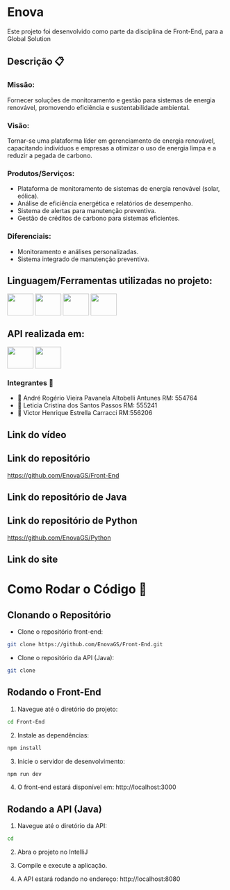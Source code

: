# Enova
Este projeto foi desenvolvido como parte da disciplina de Front-End, para a Global Solution

## Descrição 📋 
### Missão: 
 Fornecer soluções de monitoramento e gestão para sistemas de energia renovável, promovendo eficiência e sustentabilidade ambiental.
### Visão: 
Tornar-se uma plataforma líder em gerenciamento de energia renovável, capacitando indivíduos e empresas a otimizar o uso de energia limpa e a reduzir a pegada de carbono.
### Produtos/Serviços:
- Plataforma de monitoramento de sistemas de energia renovável (solar, eólica).
- Análise de eficiência energética e relatórios de desempenho.
- Sistema de alertas para manutenção preventiva.
- Gestão de créditos de carbono para sistemas eficientes.

### Diferenciais:
- Monitoramento e análises personalizadas.
- Sistema integrado de manutenção preventiva.


## Linguagem/Ferramentas utilizadas no projeto:
<a href="https://nodejs.org/en/"><img src="https://cdn.jsdelivr.net/gh/devicons/devicon@latest/icons/nodejs/nodejs-original-wordmark.svg" align="center" height="50" width="60"/></a> 
<a href="https://pt-br.reactjs.org/"><img src="https://cdn.jsdelivr.net/gh/devicons/devicon@latest/icons/nextjs/nextjs-original.svg" align="center" height="50" width="60" /></a> 
<a href="https://tailwindcss.com"><img src="https://cdn.jsdelivr.net/gh/devicons/devicon@latest/icons/tailwindcss/tailwindcss-original.svg" align="center" height="50" width="60"/></a>
<a href="https://developer.mozilla.org/pt-BR/docs/Web/CSS"><img src="https://cdn.jsdelivr.net/gh/devicons/devicon@latest/icons/css3/css3-original.svg" align="center" height="50" width="60"/></a>

## API realizada em:
<a href="https://docs.oracle.com/javase/8/docs/api/"><img src="https://cdn.jsdelivr.net/gh/devicons/devicon@latest/icons/java/java-original.svg" align="center" height="50" width="60"/></a>
<a href="https://docs.python.org/pt-br/3/reference/index.html"><img src="https://cdn.jsdelivr.net/gh/devicons/devicon@latest/icons/python/python-original.svg"  align="center" height="50" width="60"/></a>
                     
              
### Integrantes 👥 
- 👤 André Rogério Vieira Pavanela Altobelli Antunes RM: 554764
- 👤 Leticia Cristina dos Santos Passos RM: 555241
- 👤 Victor Henrique Estrella Carracci RM:556206

## Link do vídeo


## Link do repositório
https://github.com/EnovaGS/Front-End

## Link do repositório de Java


## Link do repositório de Python
https://github.com/EnovaGS/Python

## Link do site



# Como Rodar o Código 🚀
## Clonando o Repositório
- Clone o repositório front-end:

```bash
git clone https://github.com/EnovaGS/Front-End.git
```

- Clone o repositório da API (Java):
```bash
git clone 
```

## Rodando o Front-End
1. Navegue até o diretório do projeto:

```bash
cd Front-End
```

2. Instale as dependências:

```bash
npm install
```
3. Inicie o servidor de desenvolvimento:

```bash
npm run dev
```
4. O front-end estará disponível em: http://localhost:3000

## Rodando a API (Java)
1. Navegue até o diretório da API:

```bash
cd 
```

2. Abra o projeto no IntelliJ

3. Compile e execute a aplicação.

4. A API estará rodando no endereço: http://localhost:8080
